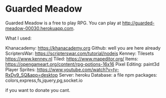 # Guarded Meadow

Guarded Meadow is a free to play RPG. You can play at http://guarded-meadow-00030.herokuapp.com.

What I used:

Khanacademy: https://khanacademy.org
Github: well you are here already
ScriptersWar: https://scripterswar.com/tutorial/nodejs
Kenney: Tilesets https://www.kenney.nl
Tiled: https://www.mapeditor.org/
Items: https://opengameart.org/content/rpg-potions-16x16
Pixel Editing: paint3d
Player Sprites: https://www.youtube.com/watch?v=ty-RxDy9_SQ&app=desktop
Server: heroku
Database: a file
npm packages: colors,express,fs,jquery,pg,socket.io

if you want to donate you cant. 

